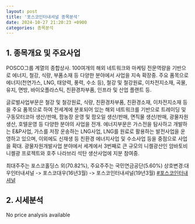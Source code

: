 ```yaml
---
layout: post
title: '포스코인터내셔널 종목분석'
date: 2024-10-27 21:20:23 +0900
categories: 종목분석
---
```


## 1. 종목개요 및 주요사업

POSCO그룹 계열의 종합상사. 100여개의 해외 네트워크와 마케팅 전문역량을 기반으로 에너지, 철강, 식량, 부품소재 등 다양한 분야에서 사업을 지속 확장중. 주요 품목으로 에너지(천연가스, LNG, 태양력, 풍력, 수소 등), 철강 및 철강원료, 이차전지소재, 곡물, 유지, 면방, 바이오플라스틱, 친환경차부품, 인프라 및 산업 플랜트 등. 

글로벌사업부문은 철강 및 철강원료, 식량, 친환경차부품, 친환경소재, 이차전지소재 등을 주요 품목으로 하여 전세계에 분포되어 있는 해외 네트워크를 기반으로 트레이딩 및 구동모터코아 생산/판매, 팜농장 운영 및 팜오일 생산/판매, 면직물 생산/판매, 광물자원 생산, 호텔운영 등 다양한 분야의 사업을 전개. 에너지부문은 가스전을 탐사하고 개발하는 E&P사업, 가스를 저장 운송하는 LNG사업, LNG를 원료로 활용하는 발전사업을 운영하고 있으며, 이외에도 신재생 등 친환경 에너지사업 및 수소사업 등을 중점으로 사업을 확대. 광물자원개발사업 분야에서 세계에서 3번째로 큰 규모의 니켈광산인 암바토비 니켈광 프로젝트와 호주 나라브리 석탄 생산사업에 지분 참여중.

최대주주는 포스코홀딩스 외(70.82%), 주요주주는 국민연금공단(5.60%) 상호변경:대우인터내셔널 -> 포스코대우(16년3월) -> 포스코인터내셔널(19년3월)
[#포스코인터내셔널](#)

## 2. 시세분석

No price analysis available

